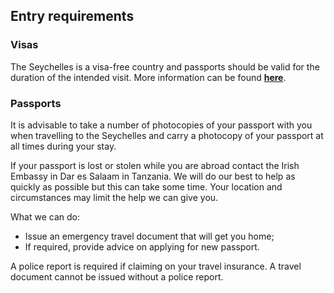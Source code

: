 ## Entry requirements

### Visas

The Seychelles is a visa-free country and passports should be valid for the duration of the intended visit. More information can be found [**here**](http://www.ics.gov.sc/visa-and-travel/visiting-seychelles).

### **Passports**

It is advisable to take a number of photocopies of your passport with you when travelling to the Seychelles and carry a photocopy of your passport at all times during your stay.

If your passport is lost or stolen while you are abroad contact the Irish Embassy in Dar es Salaam in Tanzania. We will do our best to help as quickly as possible but this can take some time. Your location and circumstances may limit the help we can give you.

What we can do:

* Issue an emergency travel document that will get you home;
* If required, provide advice on applying for new passport.

A police report is required if claiming on your travel insurance. A travel document cannot be issued without a police report.